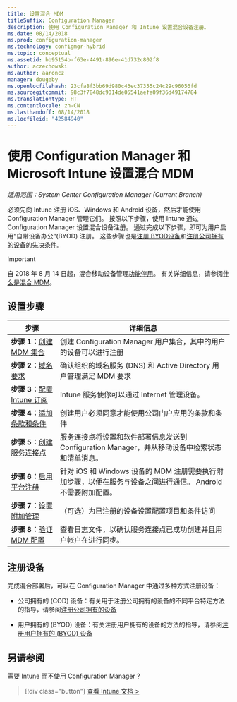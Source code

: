```yaml
---
title: 设置混合 MDM
titleSuffix: Configuration Manager
description: 使用 Configuration Manager 和 Intune 设置混合设备注册。
ms.date: 08/14/2018
ms.prod: configuration-manager
ms.technology: configmgr-hybrid
ms.topic: conceptual
ms.assetid: bb95154b-f63e-4491-896e-41d732c802f8
author: aczechowski
ms.author: aaroncz
manager: dougeby
ms.openlocfilehash: 23cfa8f3bb69d980c43ec37355c24c29c96056fd
ms.sourcegitcommit: 98c3f7848dc9014de05541aefa09f36d49174784
ms.translationtype: HT
ms.contentlocale: zh-CN
ms.lasthandoff: 08/14/2018
ms.locfileid: "42584940"
---
```

# <a name="set-up-hybrid-mdm-with-configuration-manager-and-microsoft-intune"></a>使用 Configuration Manager 和 Microsoft Intune 设置混合 MDM

*适用范围：System Center Configuration Manager (Current Branch)*


必须先向 Intune 注册 iOS、Windows 和 Android 设备，然后才能使用 Configuration Manager 管理它们。 按照以下步骤，使用 Intune 通过 Configuration Manager 设置混合设备注册。 通过完成以下步骤，即可为用户启用“自带设备办公”(BYOD) 注册。 这些步骤也是[注册 BYOD设备](enroll-hybrid-ios-mac.md)和[注册公司拥有的设备](enroll-company-owned-devices.md)的先决条件。

> [!Important]  
> 自 2018 年 8 月 14 日起，混合移动设备管理[功能停用](/sccm/core/plan-design/changes/deprecated/removed-and-deprecated-cmfeatures)。 有关详细信息，请参阅[什么是混合 MDM](/sccm/mdm/understand/hybrid-mobile-device-management)。<!--Intune feature 2683117-->  



## <a name="set-up-steps"></a>设置步骤

 |步骤|详细信息|  
 |-----------|-------------|  
 |**步骤 1：**[创建 MDM 集合](create-mdm-collection.md)|创建 Configuration Manager 用户集合，其中的用户的设备可以进行注册|  
 |**步骤 2：**[域名要求](confirm-dns.md)|确认组织的域名服务 (DNS) 和 Active Directory 用户管理满足 MDM 要求|
 |**步骤 3：**[配置 Intune 订阅](configure-intune-subscription.md)|Intune 服务使你可以通过 Internet 管理设备。|  
 |**步骤 4：**[添加条款和条件](terms-and-conditions.md)| 创建用户必须同意才能使用公司门户应用的条款和条件|
 |**步骤 5：**[创建服务连接点](create-service-connection-point.md)|服务连接点将设置和软件部署信息发送到 Configuration Manager，并从移动设备中检索状态和清单消息。 |  
 |**步骤 6：**[启用平台注册](enable-platform-enrollment.md)|针对 iOS 和 Windows 设备的 MDM 注册需要执行附加步骤，以便在服务与设备之间进行通信。 Android 不需要附加配置。|  
 |**步骤 7：**[设置附加管理](set-up-additional-management.md)|（可选）为已注册的设备设置配置项目和条件访问|
 |**步骤 8：**[验证 MDM 配置](verify-mdm-configuration.md)|查看日志文件，以确认服务连接点已成功创建并且用户帐户在进行同步。|



## <a name="enroll-devices"></a>注册设备

完成混合部署后，可以在 Configuration Manager 中通过多种方式注册设备：

- 公司拥有的 (COD) 设备：有关用于注册公司拥有的设备的不同平台特定方法的指导，请参阅[注册公司拥有的设备](enroll-company-owned-devices.md)  

- 用户拥有的 (BYOD) 设备：有关注册用户拥有的设备的方法的指导，请参阅[注册用户拥有的 (BYOD) 设备](enroll-hybrid-ios-mac.md)  



## <a name="see-also"></a>另请参阅

需要 Intune 而不使用 Configuration Manager？
> [!div class="button"]
[查看 Intune 文档 >](https://docs.microsoft.com/intune/deploy-use/enroll-devices-in-microsoft-intune)


